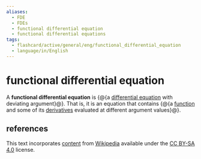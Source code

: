 ```yaml
---
aliases:
  - FDE
  - FDEs
  - functional differential equation
  - functional differential equations
tags:
  - flashcard/active/general/eng/functional_differential_equation
  - language/in/English
---
```


# functional differential equation

A __functional differential equation__ is {@{a [differential equation](differential%20equation.md) with deviating argument}@}. That is, it is an equation that contains {@{a [function](function%20(mathematics).md) and some of its [derivatives](derivative.md) evaluated at different argument values}@}. <!--SR:!2028-07-03,1129,350!2028-04-05,1056,350-->

## references

This text incorporates [content](https://en.wikipedia.org/wiki/functional_differential_equation) from [Wikipedia](Wikipedia.md) available under the [CC BY-SA 4.0](https://creativecommons.org/licenses/by-sa/4.0/) license.

